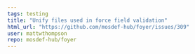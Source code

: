```yaml
---
tags: testing
title: "Unify files used in force field validation"
html_url: "https://github.com/mosdef-hub/foyer/issues/309"
user: mattwthompson
repo: mosdef-hub/foyer
---
```


